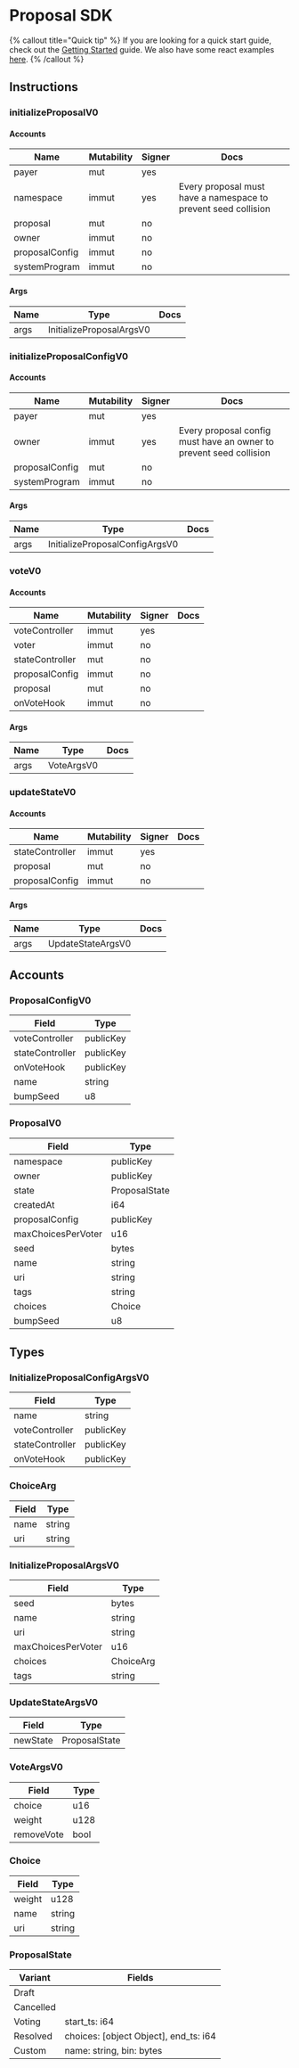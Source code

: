 # Proposal SDK

{% callout title="Quick tip" %}
If you are looking for a quick start guide, check out the [Getting Started](/docs/learn/getting_started) guide. We also have some react examples [here](/docs/learn/react).
{% /callout %}

## Instructions

### initializeProposalV0

#### Accounts

| Name           | Mutability | Signer | Docs                                                           |
| -------------- | ---------- | ------ | -------------------------------------------------------------- |
| payer          | mut        | yes    |                                                                |
| namespace      | immut      | yes    | Every proposal must have a namespace to prevent seed collision |
| proposal       | mut        | no     |                                                                |
| owner          | immut      | no     |                                                                |
| proposalConfig | immut      | no     |                                                                |
| systemProgram  | immut      | no     |                                                                |

#### Args

| Name | Type                     | Docs |
| ---- | ------------------------ | ---- |
| args | InitializeProposalArgsV0 |      |

### initializeProposalConfigV0

#### Accounts

| Name           | Mutability | Signer | Docs                                                               |
| -------------- | ---------- | ------ | ------------------------------------------------------------------ |
| payer          | mut        | yes    |                                                                    |
| owner          | immut      | yes    | Every proposal config must have an owner to prevent seed collision |
| proposalConfig | mut        | no     |                                                                    |
| systemProgram  | immut      | no     |                                                                    |

#### Args

| Name | Type                           | Docs |
| ---- | ------------------------------ | ---- |
| args | InitializeProposalConfigArgsV0 |      |

### voteV0

#### Accounts

| Name            | Mutability | Signer | Docs |
| --------------- | ---------- | ------ | ---- |
| voteController  | immut      | yes    |      |
| voter           | immut      | no     |      |
| stateController | mut        | no     |      |
| proposalConfig  | immut      | no     |      |
| proposal        | mut        | no     |      |
| onVoteHook      | immut      | no     |      |

#### Args

| Name | Type       | Docs |
| ---- | ---------- | ---- |
| args | VoteArgsV0 |      |

### updateStateV0

#### Accounts

| Name            | Mutability | Signer | Docs |
| --------------- | ---------- | ------ | ---- |
| stateController | immut      | yes    |      |
| proposal        | mut        | no     |      |
| proposalConfig  | immut      | no     |      |

#### Args

| Name | Type              | Docs |
| ---- | ----------------- | ---- |
| args | UpdateStateArgsV0 |      |

## Accounts

### ProposalConfigV0

| Field           | Type      |
| --------------- | --------- |
| voteController  | publicKey |
| stateController | publicKey |
| onVoteHook      | publicKey |
| name            | string    |
| bumpSeed        | u8        |

### ProposalV0

| Field              | Type          |
| ------------------ | ------------- |
| namespace          | publicKey     |
| owner              | publicKey     |
| state              | ProposalState |
| createdAt          | i64           |
| proposalConfig     | publicKey     |
| maxChoicesPerVoter | u16           |
| seed               | bytes         |
| name               | string        |
| uri                | string        |
| tags               | string        |
| choices            | Choice        |
| bumpSeed           | u8            |

## Types

### InitializeProposalConfigArgsV0

| Field           | Type      |
| --------------- | --------- |
| name            | string    |
| voteController  | publicKey |
| stateController | publicKey |
| onVoteHook      | publicKey |

### ChoiceArg

| Field | Type   |
| ----- | ------ |
| name  | string |
| uri   | string |

### InitializeProposalArgsV0

| Field              | Type      |
| ------------------ | --------- |
| seed               | bytes     |
| name               | string    |
| uri                | string    |
| maxChoicesPerVoter | u16       |
| choices            | ChoiceArg |
| tags               | string    |

### UpdateStateArgsV0

| Field    | Type          |
| -------- | ------------- |
| newState | ProposalState |

### VoteArgsV0

| Field      | Type |
| ---------- | ---- |
| choice     | u16  |
| weight     | u128 |
| removeVote | bool |

### Choice

| Field  | Type   |
| ------ | ------ |
| weight | u128   |
| name   | string |
| uri    | string |

### ProposalState

| Variant   | Fields                                |
| --------- | ------------------------------------- |
| Draft     |                                       |
| Cancelled |                                       |
| Voting    | start_ts: i64                         |
| Resolved  | choices: [object Object], end_ts: i64 |
| Custom    | name: string, bin: bytes              |
